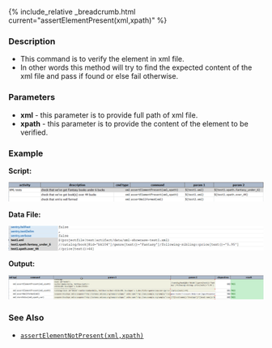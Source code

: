{% include_relative _breadcrumb.html current="assertElementPresent(xml,xpath)" %}

### Description


- This command is to verify the element in xml file.
- In other words this method will try to find the expected content of the xml file and pass if found or else fail otherwise.

### Parameters


- **xml** \- this parameter is to provide full path of xml file.
- **xpath** \- this parameter is to provide the content of the element to be verified.

### Example


**Script:**

![](image/assertElementPresent_01.png)

**Data File:**

**![](image/assertElementPresent_03.png)**

**Output:**

**![](image/assertElementPresent_02.png)**

### See Also


- [`assertElementNotPresent(xml,xpath)`](assertElementNotPresent(xml,xpath))